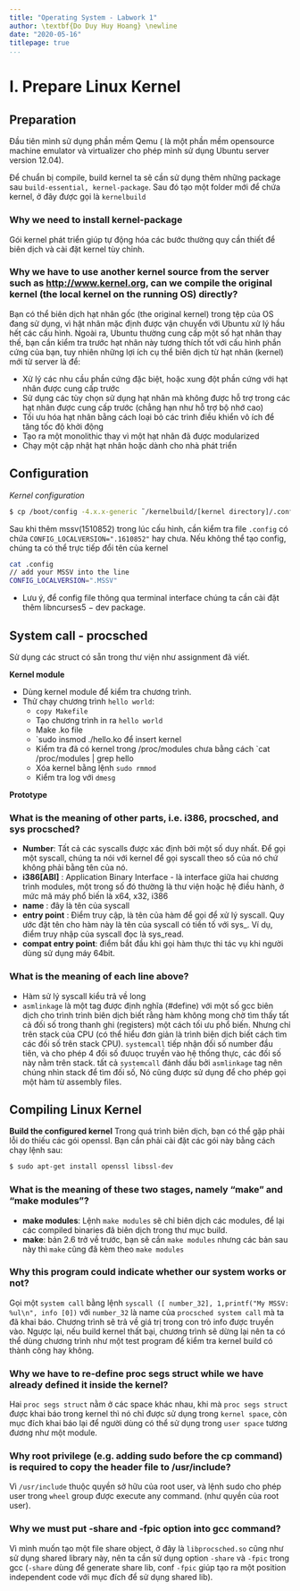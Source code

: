 ```yaml
---
title: "Operating System - Labwork 1"
author: \textbf{Do Duy Huy Hoang} \newline
date: "2020-05-16"
titlepage: true
...
```


# I. Prepare Linux Kernel

## Preparation

Đầu tiên mình sử dụng phần mềm Qemu ( là một phần mềm opensource machine emulator và virtualizer cho phép mình sử dụng Ubuntu server version 12.04).

Để chuẩn bị compile, build kernel ta sẽ cần sử dụng thêm những package sau `build-essential, kernel-package`.
Sau đó tạo một folder mới để chứa kernel, ở đây được gọi là `kernelbuild` 

### Why we need to install kernel-package

Gói kernel phát triển giúp tự động hóa các bước thường quy cần thiết để biên dịch và cài đặt kernel tùy chỉnh.

### Why we have to use another kernel source from the server such as http://www.kernel.org, can we compile the original kernel (the local kernel on the running OS) directly?

Bạn có thể biên dịch hạt nhân gốc (the original kernel) trong tệp của OS đang sử dụng, vì hật nhân mặc định được vận chuyển với Ubuntu xử lý hầu hết các cấu hình. Ngoài ra, Ubuntu thường cung cấp một số hạt nhân thay thế, bạn cần kiểm tra trước hạt nhân này tương thích tốt với cấu hình phần cứng của bạn, tuy nhiên những lợi ích cụ thể biên dịch từ hạt nhân (kernel) mới từ server là để:

- Xử lý các nhu cầu phần cứng đặc biệt, hoặc xung đột phần cứng với hạt nhân được cung cấp trước
- Sử dụng các tùy chọn sử dụng hạt nhân mà không được hỗ trợ trong các hạt nhân được cung cấp trước (chẳng hạn như hỗ trợ bộ nhớ cao)
- Tối ưu hóa hạt nhân bằng cách loại bỏ các trình điều khiển vô ích để tăng tốc độ khởi động
- Tạo ra một monolithic thay vì một hạt nhân đã được modularized
- Chạy một cập nhật hạt nhân hoặc dành cho nhà phát triển

## Configuration
*Kernel configuration*
```bash
$ cp /boot/config -4.x.x-generic ˜/kernelbuild/[kernel directory]/.config
```

Sau khi thêm mssv(1510852) trong lúc cấu hình, cần kiểm tra file `.config` có chứa `CONFIG_LOCALVERSION=".1610852"` hay chưa.
Nếu không thể tạo config, chúng ta có thể trực tiếp đổi tên của kernel

```bash
cat .config
// add your MSSV into the line
CONFIG_LOCALVERSION=".MSSV"
```
* Lưu ý, để config file thông qua terminal interface chúng ta cần cài đặt thêm libncurses5 − dev package.


## System call - procsched

Sử dụng các struct có sẵn trong thư viện như assignment đã viết.

**Kernel module**

* Dùng kernel module để kiểm tra chương trình.
* Thử chạy chương trình `hello world`:
  * `copy Makefile`
  * Tạo chương trình in ra `hello world`
  * Make .ko file
  * `sudo insmod ./hello.ko để insert kernel
  * Kiểm tra đã có kernel trong /proc/modules chưa bằng cách `cat /proc/modules | grep hello
  * Xóa kernel bằng lệnh `sudo rmmod`
  * Kiểm tra log với `dmesg`

**Prototype**

### What is the meaning of other parts, i.e. i386, procsched, and sys procsched?

- **Number**: Tất cả các syscalls được xác định bởi một số duy nhất. Để gọi một syscall, 
chúng ta nói với kernel để gọi syscall theo số của nó chứ không phải bằng tên của nó.
- **i386[ABI]** : Application Binary Interface - là interface giữa hai chương trình modules, một trong số
đó thường là thư viện hoặc hệ điều hành, ở mức mã máy phổ biến là x64, x32, i386
- **name** : đây là tên của syscall
- **entry point** : Điểm truy cập, là tên của hàm để gọi để xử lý syscall. Quy ước đặt tên cho
hàm này là tên của syscall có tiền tố với sys_. Ví dụ, điểm truy nhập của syscall đọc là sys_read.
- **compat entry point**: điểm bắt đầu khi gọi hàm thực thi tác vụ khi người dùng sử dụng máy 64bit.

### What is the meaning of each line above?

- Hàm sử lý syscall kiểu trả về long 
- `asmlinkage` là một tag được định nghĩa (#define) với một số gcc biên dịch cho trình trình biên dịch biết rằng hàm không mong chờ tìm thấy tất cả đối số trong thanh ghi (registers) một cách tối ưu phổ biến. Nhưng chỉ trên stack của CPU (có thể hiểu đơn giản là trình biên dịch biết cách tìm các đối số trên stack CPU). `systemcall` tiếp nhận đối số number đầu tiên, và cho phép 4 đối số đưuọc truyền vào hệ thống thực, các đối số này nằm trên stack. tất cả `systemcall` đánh dấu bởi `asmlinkage` tag nên chúng nhìn stack để tìm đối số, Nó cũng được sử dụng để cho phép gọi một hàm từ assembly files.


## Compiling Linux Kernel

**Build the configured kernel**
Trong quá trình biên dịch, bạn có thể gặp phải lỗi do thiếu các gói openssl. Bạn cần phải cài đặt các gói này bằng cách chạy lệnh sau:
```bash
$ sudo apt-get install openssl libssl-dev
```

### What is the meaning of these two stages, namely “make” and “make modules”?
- **make modules**: Lệnh `make modules` sẽ chỉ biên dịch các modules, để lại các compiled binaries đã biên dịch trong thư mục build. 
- **make**: bản 2.6 trở về trước, bạn sẽ cần `make modules` nhưng các bản sau này thì `make` cũng đã kèm theo `make modules`

### Why this program could indicate whether our system works or not?

Gọi một `system call` bằng lệnh `syscall ([ number_32], 1,printf("My MSSV: %ul\n", info [0])` với `number_32` là name của `procsched system call` mà ta đã khai báo. Chương trình sẽ trả về giá trị trong con trỏ info được truyền vào. Ngược lại, nếu build kernel thất bại, chương trình sẽ dừng lại nên ta có thể dùng chương trình như một test program để kiểm tra kernel build có thành công hay không.

### Why we have to re-define proc segs struct while we have already defined it inside the kernel?

Hai `proc segs struct` nằm ở các space khác nhau, khi mà `proc segs struct` được khai báo trong kernel thì nó chỉ được sử dụng trong `kernel space`, còn mục đích khai báo lại để người dùng có thể sử dụng trong `user space` tương đương như một module.

### Why root privilege (e.g. adding sudo before the cp command) is required to copy the header file to /usr/include?

Vì `/usr/include` thuộc quyền sở hữu của root user, và lệnh sudo cho phép user trong `wheel` group được execute any command. (như quyền của root user).

### Why we must put -share and -fpic option into gcc command?

Vì mình muốn tạo một file share object, ở đây là `libprocsched.so` cũng như sử dụng shared library này, nên ta cần sử dụng option `-share` và `-fpic` trong gcc (`-share` dùng để generate share lib, conf `-fpic` giúp tạo ra một position independent code với mục đích để sử dụng shared lib).

